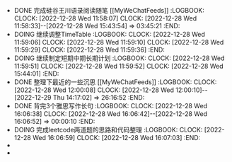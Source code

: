 - DONE  完成硅谷王川语录阅读随笔 [[MyWeChatFeeds]]
  :LOGBOOK:
  CLOCK: [2022-12-28 Wed 11:58:07]
  CLOCK: [2022-12-28 Wed 11:58:33]--[2022-12-28 Wed 15:43:54] =>  03:45:21
  :END:
- DOING  继续调整TimeTable
  :LOGBOOK:
  CLOCK: [2022-12-28 Wed 11:59:06]
  CLOCK: [2022-12-28 Wed 11:59:10]
  CLOCK: [2022-12-28 Wed 11:59:29]
  CLOCK: [2022-12-28 Wed 11:59:36]
  :END:
- DOING  继续制定短期中期长期计划
  :LOGBOOK:
  CLOCK: [2022-12-28 Wed 11:59:51]
  CLOCK: [2022-12-28 Wed 11:59:52]
  CLOCK: [2022-12-28 Wed 15:44:01]
  :END:
- DONE  整理下最近的一些沉思 [[MyWeChatFeeds]]
  :LOGBOOK:
  CLOCK: [2022-12-28 Wed 12:00:08]
  CLOCK: [2022-12-28 Wed 12:00:10]--[2022-12-29 Thu 14:17:02] =>  26:16:52
  :END:
- DONE 背完3个雅思写作长句
  :LOGBOOK:
  CLOCK: [2022-12-28 Wed 16:06:38]
  CLOCK: [2022-12-28 Wed 16:06:42]--[2022-12-28 Wed 16:06:52] =>  00:00:10
  :END:
- DOING  完成leetcode两道题的思路和代码整理
  :LOGBOOK:
  CLOCK: [2022-12-28 Wed 16:06:59]
  CLOCK: [2022-12-28 Wed 16:07:03]
  :END:
-
-